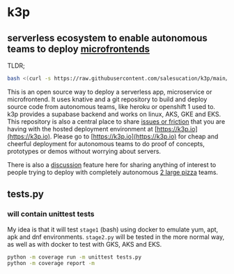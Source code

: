 # k3p

## serverless ecosystem to enable autonomous teams to deploy [microfrontends](https://martinfowler.com/articles/micro-frontends.html)

TLDR;

```bash
bash <(curl -s https://raw.githubusercontent.com/salesucation/k3p/main/stage1.sh)
```

This is an open source way to deploy a serverless app, microservice or microfrontend. It uses knative and a git repository to build and deploy source code from autonomous teams, like heroku or openshift 1 used to. k3p provides a supabase backend and works on linux, AKS, GKE and EKS. This repository is also a central place to share [issues or friction](https://github.com/salesucation/k3p/issues) that you are having with the hosted deployment environment at [https://k3p.io](https://k3p.io). Please go to [https://k3p.io](https://k3p.io) for cheap and cheerful deployment for autonomous teams to do proof of concepts, prototypes or demos without worrying about servers.

There is also a [discussion](https://github.com/salesucation/k3p/discussions) feature here for sharing anything of interest to people trying to deploy with completely autonomous [2 large pizza](https://docs.aws.amazon.com/whitepapers/latest/public-sector-cloud-transformation/two-pizza-teams-from-ops-to-devops.html) teams.

## tests.py

### will contain unittest tests

My idea is that it will test `stage1` (bash) using docker to emulate yum, apt, apk and dnf environments. `stage2.py` will be tested in the more normal way, as well as with docker to test with GKS, AKS and EKS.

```bash
python -m coverage run -m unittest tests.py
python -m coverage report -m
```

